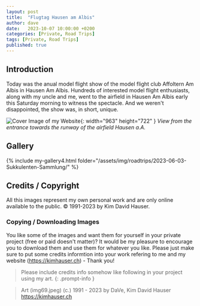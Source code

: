```yaml
---
layout: post
title:  "Flugtag Hausen am Albis"
author: dave
date:   2023-10-07 10:00:00 +0200
categories: [Private, Road Trips]
tags: [Private, Road Trips]
published: true
---
```


## Introduction
Today was the anual model flight show of the model flight club Affoltern Am Albis in Hausen Am Albis. Hundreds of interested model flight enthusiasts, along with my uncle and me, went to the airfield in Hausen Am Albis early this Saturday morning to witness the spectacle. And we weren't disappointed, the show was, in short, unique.


![Cover Image of my Website](../../assets/img/roadtrips/2023-10-07-Flugtag-Hausen-Am-Albis/20231007_090259_898x674.jpg){: width="963" height="722" }
_View from the entrance towards the runway of the airfield Hausen a.A._

## Gallery
{% include my-gallery4.html folder="/assets/img/roadtrips/2023-06-03-Sukkulenten-Sammlung/" %}

## Credits / Copyright
All this images represent my own personal work and are only online available to the public. &copy; 1991-2023 by Kim David Hauser.

### Copying / Downloading Images
You like some of the images and want them for yourself in your private project (free or paid doesn't matter)? It would be my pleasure to encourage you to download them and use them for whatever you like. Please just make sure to put some credits informtion into your work refering to me and my website (<https://kimhauser.ch>) - Thank you!

> Please include credits info somehow like following in your project using my art.
{: .prompt-info }


> Art (img69.jpeg) (c.) 1991 - 2023 by DaVe, Kim David Hauser <https://kimhauser.ch>